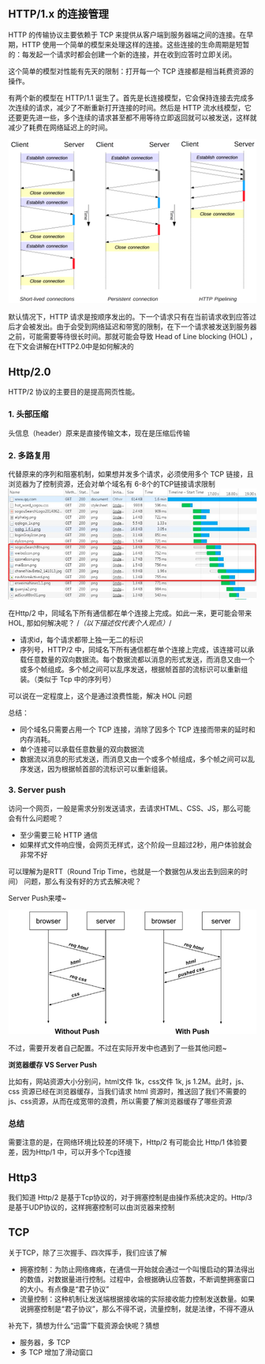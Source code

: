 ## HTTP/1.x 的连接管理
HTTP 的传输协议主要依赖于 TCP 来提供从客户端到服务器端之间的连接。在早期，HTTP 使用一个简单的模型来处理这样的连接。这些连接的生命周期是短暂的：每发起一个请求时都会创建一个新的连接，并在收到应答时立即关闭。

这个简单的模型对性能有先天的限制：打开每一个 TCP 连接都是相当耗费资源的操作。

有两个新的模型在 HTTP/1.1 诞生了。首先是长连接模型，它会保持连接去完成多次连续的请求，减少了不断重新打开连接的时间。然后是 HTTP 流水线模型，它还要更先进一些，多个连续的请求甚至都不用等待立即返回就可以被发送，这样就减少了耗费在网络延迟上的时间。

<img src="./assets/HTTP1_x_Connections.png">

默认情况下，HTTP 请求是按顺序发出的。下一个请求只有在当前请求收到应答过后才会被发出。由于会受到网络延迟和带宽的限制，在下一个请求被发送到服务器之前，可能需要等待很长时间。那就可能会导致 Head of Line blocking (HOL) ，在下文会讲解在HTTP2.0中是如何解决的
## Http/2.0
HTTP/2 协议的主要目的是提高网页性能。
### 1. 头部压缩
头信息（header）原来是直接传输文本，现在是压缩后传输

### 2. 多路复用
代替原来的序列和阻塞机制，如果想并发多个请求，必须使用多个 TCP 链接，且浏览器为了控制资源，还会对单个域名有 6-8个的TCP链接请求限制
<img src="./assets/mult.jpeg">

在Http/2 中，同域名下所有通信都在单个连接上完成。如此一来，更可能会带来 HOL, 那如何解决呢？ /*（以下描述仅代表个人观点）*/
- 请求id，每个请求都带上独一无二的标识
- 序列号，HTTP/2 中，同域名下所有通信都在单个连接上完成，该连接可以承载任意数量的双向数据流。每个数据流都以消息的形式发送，而消息又由一个或多个帧组成。多个帧之间可以乱序发送，根据帧首部的流标识可以重新组装。（类似于 Tcp 中的序列号）

可以说在一定程度上，这个是通过浪费性能，解决 HOL 问题


总结：
- 同个域名只需要占用一个 TCP 连接，消除了因多个 TCP 连接而带来的延时和内存消耗。
- 单个连接可以承载任意数量的双向数据流
- 数据流以消息的形式发送，而消息又由一个或多个帧组成，多个帧之间可以乱序发送，因为根据帧首部的流标识可以重新组装。

### 3. Server push
访问一个网页，一般是需求分别发送请求，去请求HTML、CSS、JS，那么可能会有什么问题呢？
- 至少需要三轮 HTTP 通信
- 如果样式文件响应慢，会网页无样式，这个阶段一旦超过2秒，用户体验就会非常不好

可以理解为是RTT（Round Trip Time，也就是一个数据包从发出去到回来的时间） 问题，那么有没有好的方式去解决呢？

Server Push来喽~

<img src="./assets/serverPush.png">

不过，需要开发者自己配置。不过在实际开发中也遇到了一些其他问题~

**浏览器缓存 VS Server Push**

比如有，网站资源大小分别问，html文件 1k，css文件 1k, js 1.2M。此时，js、css 资源已经在浏览器缓存，当我们请求 html 资源时，推送回了我们不需要的js、css资源，从而在成宽带的浪费，所以需要了解浏览器缓存了哪些资源

### 总结
需要注意的是，在网络环境比较差的环境下，Http/2 有可能会比 Http/1 体验要差，因为Http/1 中，可以开多个Tcp连接
## Http3
我们知道 Http/2 是基于Tcp协议的，对于拥塞控制是由操作系统决定的。Http/3 是基于UDP协议的，这样拥塞控制可以由浏览器来控制

## TCP
关于TCP，除了三次握手、四次挥手，我们应该了解
- 拥塞控制：为防止网络瘫痪，在通信一开始就会通过一个叫慢启动的算法得出的数值，对数据量进行控制。过程中，会根据确认应答数，不断调整拥塞窗口的大小。有点像是“君子协议”
- 流量控制：这种机制让发送端根据接收端的实际接收能力控制发送数量。如果说拥塞控制是“君子协议”，那么不得不说，流量控制，就是法律，不得不遵从

补充下，猜想为什么“迅雷”下载资源会快呢？猜想
- 服务器，多 TCP
- 多 TCP 增加了滑动窗口

